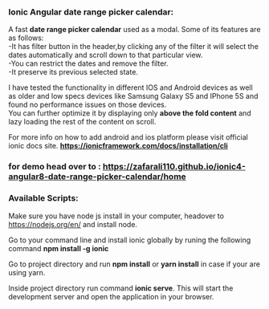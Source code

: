 ### Ionic Angular date range picker calendar:
A fast **date range picker calendar** used as a modal. 
Some of its features are as follows:\
-It has filter button in the header,by clicking any of the filter it will select the
dates automatically and scroll down to that particular view.\
-You can restrict the dates and remove the filter.\
-It preserve its previous selected state.

I have tested the functionality in different IOS and Android devices as well as older
and low specs devices like Samsung Galaxy S5 and IPhone 5S and found no performance issues on those devices.\
You can further optimize it by displaying only **above the fold content** and lazy loading the rest of the content on scroll.

For more info on how to add android and ios platform please visit official ionic docs site.
**https://ionicframework.com/docs/installation/cli**

### for demo head over to : https://zafarali110.github.io/ionic4-angular8-date-range-picker-calendar/home

### Available Scripts: 

Make sure you have node js install in your computer, headover to https://nodejs.org/en/ and 
install node.

Go to your command line and install ionic globally by runing the following command
**npm install -g ionic**

Go to project directory and run **npm install** or **yarn install** in case if your are using yarn.

Inside project directory run command **ionic serve**.
This will start the development server and open the application in your browser.
